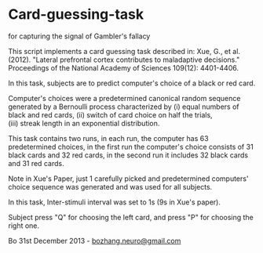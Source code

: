 Card-guessing-task
==================

for capturing the signal of Gambler's fallacy


This script implements a card guessing task described in: 
Xue, G., et al. (2012). "Lateral prefrontal cortex contributes to maladaptive decisions." 
Proceedings of the National Academy of Sciences 109(12): 4401-4406.

In this task,  subjects are to predict computer's choice of a black or red card.

Computer's choices were a predetermined canonical random sequence generated by a 
Bernoulli process characterized by 
(i) equal numbers of black and red cards, 
(ii) switch of card choice on half the trials,  
(iii) streak length in an exponential distribution.

This task contains two runs, in each run, the computer has 63 predetermined choices, in the first run the computer's choice 
consists of 31 black cards and 32 red cards, in the second run it includes 32 black cards and 31 red cards.

Note in Xue's Paper, just 1 carefully picked and predetermined computers' choice sequence was generated and was used for all subjects.

In this task, Inter-stimuli interval was set to 1s (9s in Xue's paper).

Subject press "Q" for choosing the left card, and press "P" for choosing the right one. 

Bo 31st December 2013 - bozhang.neuro@gmail.com
